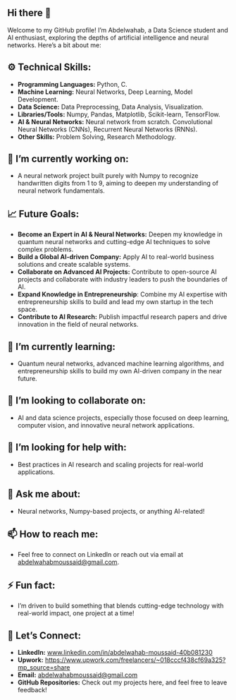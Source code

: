 ## Hi there 👋
Welcome to my GitHub profile! I’m Abdelwahab, a Data Science student and AI enthusiast, exploring the depths of artificial intelligence and neural networks. 
Here’s a bit about me:

## ⚙️ Technical Skills:
- **Programming Languages:** Python, C.
- **Machine Learning:** Neural Networks, Deep Learning, Model Development.
- **Data Science:** Data Preprocessing, Data Analysis, Visualization.
- **Libraries/Tools:** Numpy, Pandas, Matplotlib, Scikit-learn, TensorFlow.
- **AI & Neural Networks:** Neural network from scratch. Convolutional Neural Networks (CNNs), Recurrent Neural Networks (RNNs).
- **Other Skills:** Problem Solving, Research Methodology.
## 🔭 I’m currently working on:
- A neural network project built purely with Numpy to recognize handwritten digits from 1 to 9, aiming to deepen my understanding of neural network fundamentals.
## 📈 Future Goals:
- **Become an Expert in AI & Neural Networks:** Deepen my knowledge in quantum neural networks and cutting-edge AI techniques to solve complex problems.
- **Build a Global AI-driven Company:** Apply AI to real-world business solutions and create scalable systems.
- **Collaborate on Advanced AI Projects:** Contribute to open-source AI projects and collaborate with industry leaders to push the boundaries of AI.
- **Expand Knowledge in Entrepreneurship**: Combine my AI expertise with entrepreneurship skills to build and lead my own startup in the tech space.
- **Contribute to AI Research:** Publish impactful research papers and drive innovation in the field of neural networks.
## 🌱 I’m currently learning:
- Quantum neural networks, advanced machine learning algorithms, and entrepreneurship skills to build my own AI-driven company in the near future.
## 👯 I’m looking to collaborate on:
- AI and data science projects, especially those focused on deep learning, computer vision, and innovative neural network applications.
## 🤔 I’m looking for help with:
- Best practices in AI research and scaling projects for real-world applications.
## 💬 Ask me about:
- Neural networks, Numpy-based projects, or anything AI-related!
## 📫 How to reach me:
- Feel free to connect on LinkedIn or reach out via email at abdelwahabmoussaid@gmail.com.
## ⚡ Fun fact:
- I’m driven to build something that blends cutting-edge technology with real-world impact, one project at a time!
## 💬 Let’s Connect:
- **LinkedIn:** www.linkedin.com/in/abdelwahab-moussaid-40b081230
- **Upwork:** https://www.upwork.com/freelancers/~018cccf438cf69a325?mp_source=share
- **Email:** abdelwahabmoussaid@gmail.com
- **GitHub Repositories:** Check out my projects here, and feel free to leave feedback!
